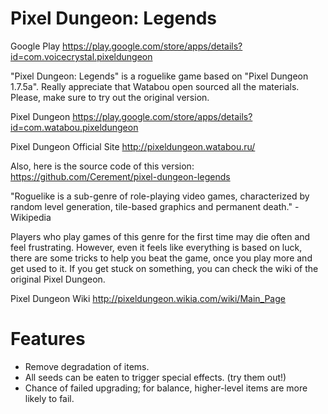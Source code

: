 Pixel Dungeon: Legends
=============

Google Play
https://play.google.com/store/apps/details?id=com.voicecrystal.pixeldungeon



"Pixel Dungeon: Legends" is a roguelike game based on "Pixel Dungeon 1.7.5a". Really appreciate that Watabou open sourced all the materials. Please, make sure to try out the original version.

Pixel Dungeon
https://play.google.com/store/apps/details?id=com.watabou.pixeldungeon

Pixel Dungeon Official Site
http://pixeldungeon.watabou.ru/

Also, here is the source code of this version:
https://github.com/Cerement/pixel-dungeon-legends



"Roguelike is a sub-genre of role-playing video games, characterized by random level generation, tile-based graphics and permanent death." - Wikipedia

Players who play games of this genre for the first time may die often and feel frustrating. However, even it feels like everything is based on luck, there are some tricks to help you beat the game, once you play more and get used to it. If you get stuck on something, you can check the wiki of the original Pixel Dungeon.

Pixel Dungeon Wiki
http://pixeldungeon.wikia.com/wiki/Main_Page



# Features

- Remove degradation of items.
- All seeds can be eaten to trigger special effects. (try them out!)
- Chance of failed upgrading; for balance, higher-level items are more likely to fail.
